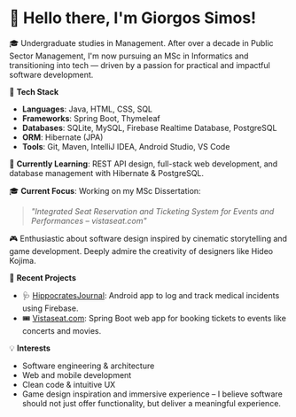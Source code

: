 # 👋 Hello there, I'm Giorgos Simos!

🎓 Undergraduate studies in Management. After over a decade in Public Sector Management, I'm now pursuing an MSc in Informatics and transitioning into tech — driven by a passion for practical and impactful software development.

🔧 **Tech Stack**
- **Languages**: Java, HTML, CSS, SQL
- **Frameworks**: Spring Boot, Thymeleaf
- **Databases**: SQLite, MySQL, Firebase Realtime Database, PostgreSQL
- **ORM**: Hibernate (JPA)
- **Tools**: Git, Maven, IntelliJ IDEA, Android Studio, VS Code

🌱 **Currently Learning**: REST API design, full-stack web development, and database management with Hibernate & PostgreSQL.

🎓 **Current Focus**: 
Working on my MSc Dissertation:
> *"Integrated Seat Reservation and Ticketing System for Events and Performances – vistaseat.com"*

🎮 Enthusiastic about software design inspired by cinematic storytelling and game development. Deeply admire the creativity of designers like Hideo Kojima.

🚀 **Recent Projects**
- 🩺 [HippocratesJournal](https://github.com/GiorgosSimos/MedicalIncidentRecordingApp): Android app to log and track medical incidents using Firebase.
- 🎟️ [Vistaseat.com](https://github.com/GiorgosSimos/Ticketing-Web-App-Vistaseat.com): Spring Boot web app for booking tickets to events like concerts and movies.

💡 **Interests**
- Software engineering & architecture  
- Web and mobile development  
- Clean code & intuitive UX  
- Game design inspiration and immersive experience – I believe software should not just offer functionality, but deliver a meaningful experience.
  
